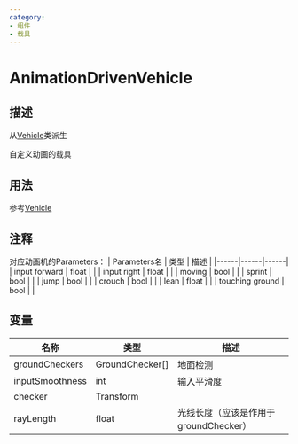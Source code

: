 ```yaml
---
category: 
- 组件
- 载具
---
```

# AnimationDrivenVehicle

## 描述
从[Vehicle](./Vehicle.md)类派生

自定义动画的载具
## 用法
参考[Vehicle](./Vehicle.md)
## 注释
对应动画机的Parameters：
| Parameters名 | 类型 | 描述 |
|------|------|------|
| input forward | float |  |
| input right | float |  |
| moving | bool |  |
| sprint | bool |  |
| jump | bool |  |
| crouch | bool |  |
| lean | float |  |
| touching ground | bool |  |

## 变量
| 名称 | 类型 | 描述 |
| ----------- | ----------- | ----------- |
| groundCheckers | GroundChecker[] | 地面检测 |
| inputSmoothness | int | 输入平滑度 |
| checker | Transform |  |
| rayLength | float  | 光线长度（应该是作用于groundChecker） |
